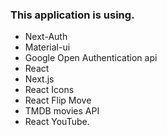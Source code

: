 ### This application is using.

- Next-Auth
- Material-ui
- Google Open Authentication api
- React
- Next.js
- React Icons
- React Flip Move
- TMDB movies API
- React YouTube.
